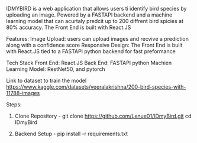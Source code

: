 IDMYBIRD is a web application that allows users ti identify bird species by uploading an image.  Powered by a FASTAPI backend and a machine learning model that can acurtaly predcit up to 200 diffrent bird spicies at 80% accuracy.
The Front End is built with React.JS

Features:
Image Upload: users can upload images and recvive a prediction along with a confidence score
Responsive Design: The Front End is built with React.JS tied to a FASTAPI python backend for fast preformance 

Tech Stack
Front End: React.JS
Back End: FASTAPI python
Machien Learning Model: RestNet50, and pytorch

Link to dataset to train the model
https://www.kaggle.com/datasets/veeralakrishna/200-bird-species-with-11788-images


Steps:

1. Clone Repository -
git clone https://github.com/Lenue01/IDmyBird.git
cd IDmyBird

2. Backend Setup -
pip install -r requirements.txt

